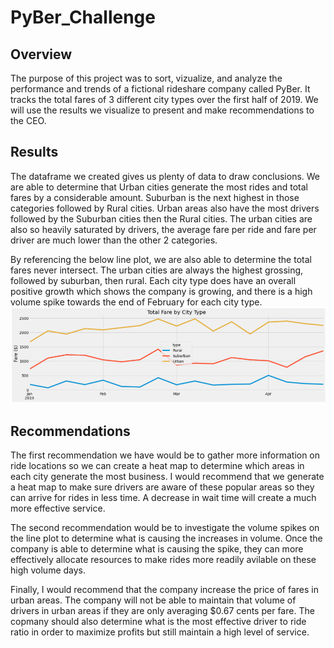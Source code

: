 # PyBer_Challenge

## Overview

The purpose of this project was to sort, vizualize, and analyze the performance and trends of a fictional rideshare company called PyBer.  It tracks the total fares of 3 different city types over the first half of 2019.  We will use the results we visualize to present and make recommendations to the CEO.

## Results

The dataframe we created gives us plenty of data to draw conclusions.  We are able to determine that Urban cities generate the most rides and total fares by a considerable amount.  Suburban is the next highest in those categories followed by Rural cities. Urban areas also have the most drivers followed by the Suburban cities then the Rural cities. The urban cities are also so heavily saturated by drivers, the average fare per ride and fare per driver are much lower than the other 2 categories.  

By referencing the below line plot, we are also able to determine the total fares never intersect.  The urban cities are always the highest grossing, followed by suburban, then rural.  Each city type does have an overall positive growth which shows the company is growing, and there is a high volume spike towards the end of February for each city type.  
![](Resources/PyBer_fare_summary.png)

## Recommendations

The first recommendation we have would be to gather more information on ride locations so we can create a heat map to determine which areas in each city generate the most business.  I would recommend that we generate a heat map to make sure drivers are aware of these popular areas so they can arrive for rides in less time.  A decrease in wait time will create a much more effective service. 

The second recommendation would be to investigate the volume spikes on the line plot to determine what is causing the increases in volume.  Once the company is able to determine what is causing the spike, they can more effectively allocate resources to make rides more readily avilable on these high volume days.

Finally, I would recommend that the company increase the price of fares in urban areas.  The company will not be able to maintain that volume of drivers in urban areas if they are only averaging $0.67 cents per fare.  The copmany should also determine what is the most effective driver to ride ratio in order to maximize profits but still maintain a high level of service.
